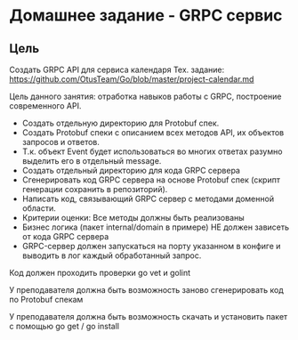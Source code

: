 Домашнее задание - GRPC сервис
==============================
Цель
----
Создать GRPC API для сервиса календаря Тех. задание: 
https://github.com/OtusTeam/Go/blob/master/project-calendar.md 

Цель данного занятия: отработка навыков работы с GRPC, построение современного API.
- Создать отдельную директорию для Protobuf спек.
- Создать Protobuf спеки с описанием всех методов API, их объектов запросов и ответов.
- Т.к. объект Event будет использоваться во многих ответах разумно выделить его в отдельный message.
- Создать отдельный директорию для кода GRPC сервера
- Сгенерировать код GRPC сервера на основе Protobuf спек (скрипт генерации сохранить в репозиторий).
- Написать код, связывающий GRPC сервер с методами доменной области.
- Критерии оценки: Все методы должны быть реализованы
- Бизнес логика (пакет internal/domain в примере) НЕ должен зависеть от кода GRPC сервера
- GRPC-сервер должен запускаться на порту указанном в конфиге и выводить в лог каждый обработанный запрос.

Код должен проходить проверки go vet и golint

У преподавателя должна быть возможность заново сгенерировать код по Protobuf спекам

У преподавателя должна быть возможность скачать и установить пакет с помощью go get / go install